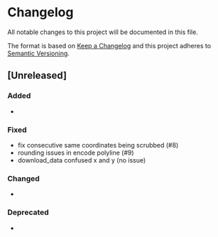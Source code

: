 # Changelog
All notable changes to this project will be documented in this file.

The format is based on [Keep a Changelog](http://keepachangelog.com/en/1.0.0/)
and this project adheres to [Semantic Versioning](http://semver.org/spec/v2.0.0.html).

## [Unreleased]
### Added
-
### Fixed

- fix consecutive same coordinates being scrubbed (#8)
- rounding issues in encode polyline (#9)
- download_data confused x and y (no issue)

### Changed
-
### Deprecated
-